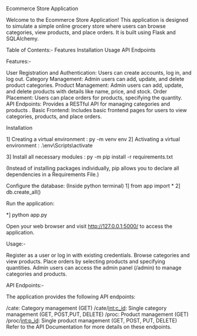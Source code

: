 Ecommerce Store Application

Welcome to the Ecommerce Store Application! This application is designed to simulate a simple online grocery store where users can browse categories, view products, and place orders. It is built using Flask and SQLAlchemy.

Table of Contents:-
Features
Installation
Usage
API Endpoints

Features:-

User Registration and Authentication: Users can create accounts, log in, and log out.
Category Management: Admin users can add, update, and delete product categories.
Product Management: Admin users can add, update, and delete products with details like name, price, and stock.
Order Placement: Users can place orders for products, specifying the quantity.
API Endpoints: Provides a RESTful API for managing categories and products .
Basic Frontend: Includes basic frontend pages for users to view categories, products, and place orders.

Installation

1] Creating a virtual environment : py -m venv env 
2] Activating a virtual environment : .\env\Scripts\activate 

3] Install all necessary modules : py -m pip install -r requirements.txt

 (Instead of installing packages individually, pip allows you to declare all dependencies in a Requirements File.)


Configure the database:
(Inside python terminal)
1] from app import *
2] db.create_all()

Run the application:

*] python app.py

Open your web browser and visit http://127.0.0.1:5000/ to access the application.

Usage:- 

Register as a user or log in with existing credentials.
Browse categories and view products.
Place orders by selecting products and specifying quantities.
Admin users can access the admin panel (/admin) to manage categories and products.

API Endpoints:-

The application provides the following API endpoints:

/cate: Category management (GET)
/cate/<int:c_id>: Single category management (GET, POST,PUT, DELETE)
/proc: Product management (GET)
/proc/<int:p_id>: Single product management (GET, POST, PUT, DELETE)
Refer to the API Documentation for more details on these endpoints.


